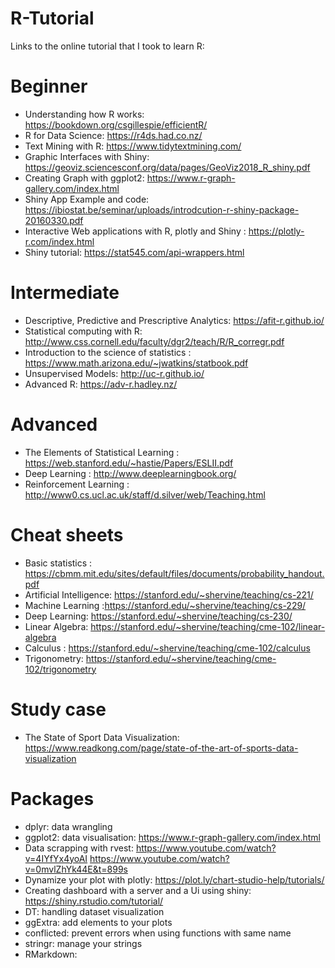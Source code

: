# R-Tutorial

Links to the online tutorial that I took to learn R:

# Beginner 

* Understanding how R works: https://bookdown.org/csgillespie/efficientR/
* R for Data Science: https://r4ds.had.co.nz/
* Text Mining with R: https://www.tidytextmining.com/
* Graphic Interfaces with Shiny: https://geoviz.sciencesconf.org/data/pages/GeoViz2018_R_shiny.pdf
* Creating Graph with ggplot2: https://www.r-graph-gallery.com/index.html
* Shiny App Example and code: https://ibiostat.be/seminar/uploads/introdcution-r-shiny-package-20160330.pdf
* Interactive Web applications with R, plotly and Shiny : https://plotly-r.com/index.html
* Shiny tutorial: https://stat545.com/api-wrappers.html

# Intermediate
* Descriptive, Predictive and Prescriptive Analytics: https://afit-r.github.io/
* Statistical computing with R: http://www.css.cornell.edu/faculty/dgr2/teach/R/R_corregr.pdf 
* Introduction to the science of statistics : https://www.math.arizona.edu/~jwatkins/statbook.pdf
* Unsupervised Models: http://uc-r.github.io/
* Advanced R: https://adv-r.hadley.nz/

# Advanced

* The Elements of Statistical Learning : https://web.stanford.edu/~hastie/Papers/ESLII.pdf
* Deep Learning : http://www.deeplearningbook.org/
* Reinforcement Learning : http://www0.cs.ucl.ac.uk/staff/d.silver/web/Teaching.html

# Cheat sheets
 
* Basic statistics : https://cbmm.mit.edu/sites/default/files/documents/probability_handout.pdf
* Artificial Intelligence: https://stanford.edu/~shervine/teaching/cs-221/
* Machine Learning :https://stanford.edu/~shervine/teaching/cs-229/
* Deep Learning: https://stanford.edu/~shervine/teaching/cs-230/
* Linear Algebra: https://stanford.edu/~shervine/teaching/cme-102/linear-algebra
* Calculus : https://stanford.edu/~shervine/teaching/cme-102/calculus
* Trigonometry: https://stanford.edu/~shervine/teaching/cme-102/trigonometry

# Study case

* The State of Sport Data Visualization: https://www.readkong.com/page/state-of-the-art-of-sports-data-visualization

# Packages

* dplyr: data wrangling
* ggplot2: data visualisation: https://www.r-graph-gallery.com/index.html
* Data scrapping with rvest: https://www.youtube.com/watch?v=4IYfYx4yoAI
https://www.youtube.com/watch?v=0mvlZhYk44E&t=899s
* Dynamize your plot with plotly: https://plot.ly/chart-studio-help/tutorials/
* Creating dashboard with a server and a Ui using shiny: https://shiny.rstudio.com/tutorial/
* DT: handling dataset visualization
* ggExtra: add elements to your plots
* conflicted: prevent errors when using functions with same name
* stringr: manage your strings
* RMarkdown:
